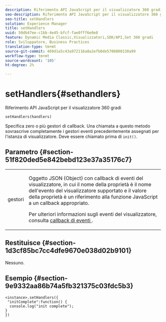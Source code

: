 ```yaml
---
description: Riferimento API JavaScript per il visualizzatore 360 gradi
seo-description: Riferimento API JavaScript per il visualizzatore 360 gradi
seo-title: setHandlers
solution: Experience Manager
title: setHandlers
uuid: 50db47ee-c1bb-4e45-bfcf-fae0fff6e0e8
feature: Dynamic Media Classic,Visualizzatori,SDK/API,Set 360 gradi
role: Sviluppatore, Business Practices
translation-type: tm+mt
source-git-commit: 469d1a5c43a972116a8a2efb0de5708800130a99
workflow-type: tm+mt
source-wordcount: '105'
ht-degree: 2%

---
```



# setHandlers{#sethandlers}

Riferimento API JavaScript per il visualizzatore 360 gradi

`setHandlers(handlers)`

Specifica zero o più gestori di callback. Una chiamata a questo metodo sovrascrive completamente i gestori eventi precedentemente assegnati per l&#39;istanza di visualizzatore. Deve essere chiamato prima di `init()`.

## Parametro {#section-51f820ded5e842bebd123e37a35176c7}

<table id="table_896DFF34A68A403DB93A6D597461A573"> 
 <tbody> 
  <tr> 
   <td colname="col1"> <p> <span class="codeph"> <span class="varname"> gestori  </span> </span> </p> </td> 
   <td colname="col2"> <p> <span class="codeph"> Oggetto  </span> JSON {Object} con callback di eventi del visualizzatore, in cui il nome della proprietà è il nome dell'evento del visualizzatore supportato e il valore della proprietà è un riferimento alla funzione JavaScript a un callback appropriato. </p> <p>Per ulteriori informazioni sugli eventi del visualizzatore, consulta <a href="../../../c-html5-s7-aem-asset-viewers/c-html5-spin-viewer-about/c-html5-spin-viewer-event-callbacks.md#concept-9c553c80eefd422faacf6522c69804bf" format="dita" scope="local"> callback di eventi </a> . </p> </td> 
  </tr> 
 </tbody> 
</table>

## Restituisce {#section-1d3cf85bc7cc4dfe9670e038d02b9101}

Nessuno.

## Esempio {#section-9e9332aa86b74a5fb321375c03fdc5b3}

```
<instance>.setHandlers({ 
 "initComplete":function() { 
  console.log("init complete"); 
} 
})
```

